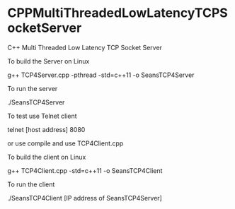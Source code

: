 # CPPMultiThreadedLowLatencyTCPSocketServer
C++ Multi Threaded Low Latency TCP Socket Server


To build the Server on Linux

g++ TCP4Server.cpp -pthread -std=c++11 -o SeansTCP4Server


To run the server

./SeansTCP4Server


To test use Telnet client

telnet [host address] 8080

or use compile and use TCP4Client.cpp

To build the client on Linux

g++ TCP4Client.cpp -std=c++11 -o SeansTCP4Client


To run the client

./SeansTCP4Client [IP address of SeansTCP4Server]






